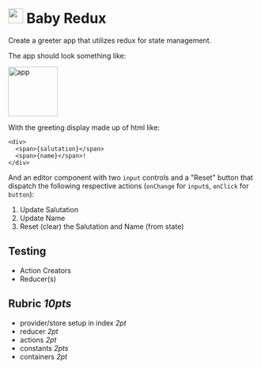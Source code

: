 <img src="https://user-images.githubusercontent.com/478864/29585764-2e2a863c-873d-11e7-8c68-49af939ab39b.png" 
height=30> Baby Redux
===

Create a greeter app that utilizes redux for state management. 

The app should look something like:

<img alt="app" src="https://user-images.githubusercontent.com/478864/29789843-393f383e-8bec-11e7-8a8d-c736ee1fd22a.png" height="100">

With the greeting display made up of html like:

```
<div>
  <span>{salutation}</span>
  <span>{name}</span>!
</div>
```
And an editor component with two `input` controls and a "Reset" button that
dispatch the following respective actions (`onChange` for `input`s, `onClick` for `button`):

1. Update Salutation
2. Update Name
1. Reset (clear) the Salutation and Name (from state)

## Testing

* Action Creators
* Reducer(s)

## Rubric *10pts*
- provider/store setup in index *2pt*
- reducer *2pt*
- actions *2pt*
- constants *2pts*
- containers *2pt*
